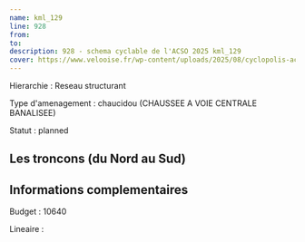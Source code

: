 ```yaml
---
name: kml_129 
line: 928
from: 
to:  
description: 928 - schema cyclable de l'ACSO 2025 kml_129 
cover: https://www.velooise.fr/wp-content/uploads/2025/08/cyclopolis-acso-928.jpg
---
```

Hierarchie : Reseau structurant

Type d'amenagement : chaucidou (CHAUSSEE A VOIE CENTRALE BANALISEE)

Statut : planned

## Les troncons (du Nord au Sud)

## Informations complementaires

Budget  : 10640 

Lineaire :

